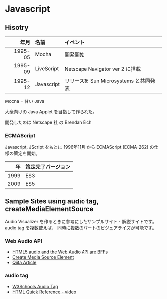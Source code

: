 # Javascript

## Hisotry

| 年月 | 名前 | イベント |
|--:|:--|:--|
| 1995-05 | Mocha | 開発開始 |
| 1995-09 | LiveScript | Netscape Navigator ver 2 に搭載 |
| 1995-12 | Javascript | リリースを Sun Microsystems と共同発表 |

Mocha = 甘い Java

大衆向けの Java Applet を目指して作られた。

開発したのは Netscape 社 の Brendan Eich  

### ECMAScript

Javascript, JScript をもとに 1996年11月 から ECMAScript (ECMA-262) の仕様の策定を開始。

| 年 | 策定完了バージョン |
|--:|:--|
| 1999 | ES3 |
| 2009 | ES5 |

## Sample Sites using audio tag, createMediaElementSource

Audio Visualizer を作るときに参考にしたサンプルサイト・解説サイトです。
audio tag を複数使えば、 同時に複数のパートのビジュアライズが可能です。

### Web Audio API

* [HTML5 audio and the Web Audio API are BFFs](https://developers.google.com/web/updates/2012/02/HTML5-audio-and-the-Web-Audio-API-are-BFFs)
* [Create Media Source Element](http://html5-demos.appspot.com/static/webaudio/createMediaSourceElement.html)
* [Qiita Article](https://qiita.com/soarflat/items/004cac51b818b9483764)

### audio tag

* [W3Schools Audio Tag](https://www.w3schools.com/tags/tag_audio.asp)
* [HTML Quick Reference - video](http://www.htmq.com/video/)

